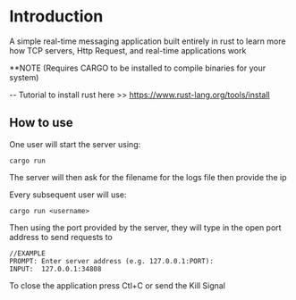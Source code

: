 # Introduction
A simple real-time messaging application built entirely in rust to learn more how TCP servers, Http Request, and real-time applications work

**NOTE (Requires CARGO to be installed to compile binaries for your system)

-- Tutorial to install rust here >> https://www.rust-lang.org/tools/install

>
How to use
---
One user will start the server using:
```
cargo run
```

The server will then ask for the filename for the logs file then provide the ip

Every subsequent user will use: 
```
cargo run <username>
```

Then using the port provided by the server, they will type in the open port address to send requests to
```
//EXAMPLE
PROMPT: Enter server address (e.g. 127.0.0.1:PORT):
INPUT:  127.0.0.1:34808
```

To close the application press Ctl+C or send the Kill Signal
